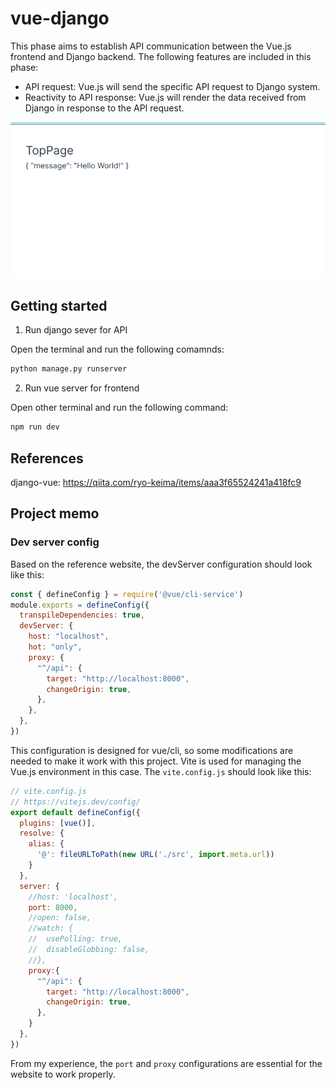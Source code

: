 # vue-django
This phase aims to establish API communication between the Vue.js frontend and Django backend. The following features are included in this phase:
- API request: Vue.js will send the specific API request to Django system.
- Reactivity to API response: Vue.js will render the data received from Django in response to the API request.

![demo](./doc/Screenshot.png)

## Getting started
1. Run django sever for API

Open the terminal and run the following comamnds:
```bash
python manage.py runserver
```

2. Run vue server for frontend

Open other terminal and run the following command:
```bash
npm run dev
```

## References
django-vue: https://qiita.com/ryo-keima/items/aaa3f65524241a418fc9


## Project memo

### Dev server config
Based on the reference website, the devServer configuration should look like this:
```js
const { defineConfig } = require('@vue/cli-service')
module.exports = defineConfig({
  transpileDependencies: true,
  devServer: {
    host: "localhost",
    hot: "only",
    proxy: {
      "^/api": {
        target: "http://localhost:8000",
        changeOrigin: true,
      },
    },
  },
})
```

This configuration is designed for vue/cli, so some modifications are needed to make it work with this project. Vite is used for managing the Vue.js environment in this case. The `vite.config.js` should look like this:
```js
// vite.config.js
// https://vitejs.dev/config/
export default defineConfig({
  plugins: [vue()],
  resolve: {
    alias: {
      '@': fileURLToPath(new URL('./src', import.meta.url))
    }
  },
  server: {
    //host: 'localhost',
    port: 8000,
    //open: false,
    //watch: {
    //  usePolling: true,
    //  disableGlobbing: false,
    //},
    proxy:{
      "^/api": {
        target: "http://localhost:8000",
        changeOrigin: true,
      },
    }
  },
})
```
From my experience, the `port` and `proxy` configurations are essential for the website to work properly.